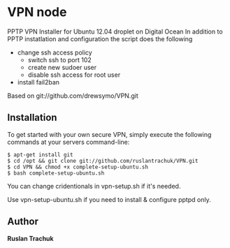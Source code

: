# VPN node 

PPTP VPN Installer for Ubuntu 12.04 droplet on Digital Ocean
In addition to PPTP instatlation and configuration the script does the following
- change ssh access policy 
	- switch ssh to port 102
	- create new sudoer user 
	- disable ssh access for root user
- install fail2ban

Based on git://github.com/drewsymo/VPN.git

## Installation

To get started with your own secure VPN, simply execute the following commands at your servers command-line:

	$ apt-get install git
	$ cd /opt && git clone git://github.com/ruslantrachuk/VPN.git
	$ cd VPN && chmod +x complete-setup-ubuntu.sh
	$ bash complete-setup-ubuntu.sh

You can change cridentionals in vpn-setup.sh if it's needed.

Use vpn-setup-ubuntu.sh if you need to install & configure pptpd only.

## Author

**Ruslan Trachuk**

